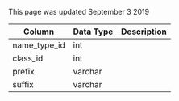 This page was updated September 3 2019

| Column       | Data Type | Description |
| ------------ | --------- | ----------- |
| name_type_id | int       |             |
| class_id     | int       |             |
| prefix       | varchar   |             |
| suffix       | varchar   |             |